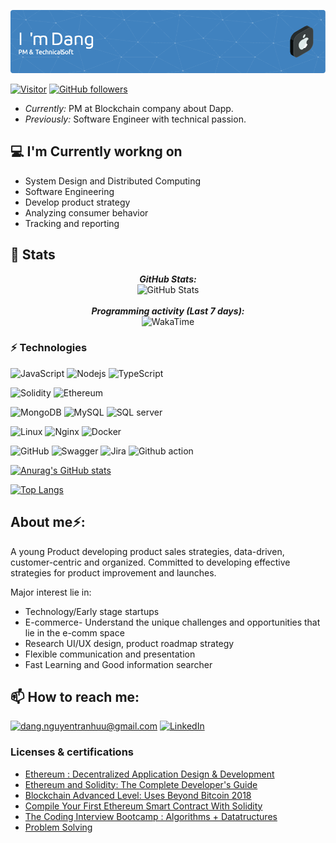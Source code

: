 ![Banner Image](/banner.png)

[![Visitor](https://visitor-badge.laobi.icu/badge?page_id=huudangdev)](https://github.com/huudangdev) [![GitHub followers](https://img.shields.io/github/followers/huudangdev.svg?style=social&label=Follow)](https://github.com/huudangdev?tab=followers)

- <i>Currently:</i> PM at Blockchain company about Dapp. 
- <i>Previously:</i> Software Engineer with technical passion.

<h2>💻 I'm Currently workng on</h2>

- System Design and Distributed Computing
- Software Engineering
- Develop product strategy
- Analyzing consumer behavior
- Tracking and reporting

<h2>👀 Stats</h2>

<div>
  <p align="center">
  <b><em>GitHub Stats:</em></b> <br/>
    <img src="https://github-readme-streak-stats.herokuapp.com/?user=huudangdev" alt="GitHub Stats" /> <br/><br/>
  <b><em>Programming activity (Last 7 days):</em></b> <br/>
    <img src="https://github-readme-stats.vercel.app/api/wakatime?username=huudangdev" alt="WakaTime" />
  </p>

</div>

### ⚡ Technologies

![JavaScript](https://img.shields.io/badge/JavaScript-F7DF1E?style=for-the-badge&logo=javascript&logoColor=black)
![Nodejs](https://img.shields.io/badge/Node.js-43853D?style=for-the-badge&logo=node.js&logoColor=white)
![TypeScript](https://img.shields.io/badge/TypeScript-007ACC?style=for-the-badge&logo=typescript&logoColor=white)

![Solidity](https://img.shields.io/badge/Solidity-e6e6e6?style=for-the-badge&logo=solidity&logoColor=black)
![Ethereum](https://img.shields.io/badge/Ethereum-3C3C3D?style=for-the-badge&logo=Ethereum&logoColor=white)

![MongoDB](https://img.shields.io/badge/MongoDB-4EA94B?style=for-the-badge&logo=mongodb&logoColor=white)
![MySQL](https://img.shields.io/badge/MySQL-00000F?style=for-the-badge&logo=mysql&logoColor=white)
![SQL server](https://img.shields.io/badge/Microsoft%20SQL%20Server-CC2927?style=for-the-badge&logo=microsoft%20sql%20server&logoColor=white)

![Linux](https://img.shields.io/badge/Linux-FCC624?style=for-the-badge&logo=linux&logoColor=black)
![Nginx](https://img.shields.io/badge/Nginx-009639?style=for-the-badge&logo=nginx&logoColor=white)
![Docker](https://img.shields.io/badge/Docker-2CA5E0?style=for-the-badge&logo=docker&logoColor=white)

![GitHub](https://img.shields.io/badge/GitHub-100000?style=for-the-badge&logo=github&logoColor=white)
![Swagger](https://img.shields.io/badge/Swagger-85EA2D?style=for-the-badge&logo=Swagger&logoColor=white)
![Jira](https://img.shields.io/badge/Jira-0052CC?style=for-the-badge&logo=Jira&logoColor=white)
![Github action](https://img.shields.io/badge/GitHub_Actions-2088FF?style=for-the-badge&logo=github-actions&logoColor=white)

[![Anurag's GitHub stats](https://github-readme-stats.vercel.app/api?username=huudangdev&show_icons=true&theme=radical&count_private=true)](https://www.linkedin.com/in/nguyentranhuudang/)

[![Top Langs](https://github-readme-stats.vercel.app/api/top-langs/?username=huudangdev&layout=compact)](https://github.com/huudangdev)

<h2> About me⚡:</h2>

A young Product developing product sales strategies, data-driven, customer-centric and organized. Committed to developing effective strategies for product improvement and launches.

Major interest lie in:
- Technology/Early stage startups
- E-commerce- Understand the unique challenges and opportunities that lie in the e-comm space
- Research UI/UX design, product roadmap strategy
- Flexible communication and presentation
- Fast Learning and Good information searcher
 
<h2>📫 How to reach me:</h2>

<a href="mailto:dang.nguyentranhuu@gmail.com">![dang.nguyentranhuu@gmail.com](https://img.shields.io/badge/Gmail-D14836?style=for-the-badge&logo=gmail&logoColor=white)</a> <a href="https://www.linkedin.com/in/nguyentranhuudang/">![LinkedIn](https://img.shields.io/badge/LinkedIn-0077B5?style=for-the-badge&logo=linkedin&logoColor=white)</a>

### Licenses & certifications
- [Ethereum : Decentralized Application Design & Development](https://udemy-certificate.s3.amazonaws.com/image/UC-9GT9JDKV.jpg)
- [Ethereum and Solidity: The Complete Developer's Guide](https://udemy-certificate.s3.amazonaws.com/image/UC-7HA7HGGN.jpg)
- [Blockchain Advanced Level: Uses Beyond Bitcoin 2018](https://udemy-certificate.s3.amazonaws.com/image/UC-117WRSAG.jpg)
- [Compile Your First Ethereum Smart Contract With Solidity](https://udemy-certificate.s3.amazonaws.com/image/UC-DW331BM3.jpg)
- [The Coding Interview Bootcamp : Algorithms + Datatructures ](https://udemy-certificate.s3.amazonaws.com/image/UC-DNDY6I5W.jpg)
- [Problem Solving](https://www.hackerrank.com/certificates/dd58c341f5dd)

